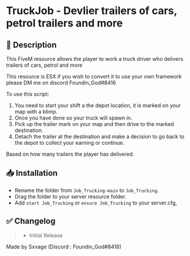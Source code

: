 # **TruckJob - Devlier trailers of cars, petrol trailers and more**

## :bookmark_tabs: **Description** 
This FiveM resource allows the player to work a truck driver who delivers trailers of cars, petrol and more

This resource is ESX if you wish to convert it to use your own framework please DM me on discord Foundin_God#8416

To use this script:
1. You need to start your shift a the depot location, it is marked on your map with a blimp. 
2. Once you have done so your truck will spawn in.
2. Pick up the trailer mark on your map and then drive to the marked destination.
3. Detach the trailer at the destination and make a decision to go back to the depot to collect your earning or continue.  

Based on how many trailers the player has delivered.

## :inbox_tray: Installation
- Rename the folder from `Job_Trucking-main` to `Job_Trucking`.
- Drag the folder to your server resource folder.
- Add `start Job_Trucking` or `ensure Job_Trucking` to your server.cfg,

## :white_check_mark: **Changelog**
> - Initial Release 

Made by Sxvage
(Discord : Foundin_God#8416)
